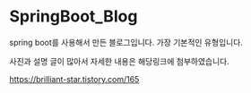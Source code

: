 # SpringBoot_Blog
spring boot를 사용해서 만든 블로그입니다. 가장 기본적인 유형입니다.    

사진과 설명 글이 많아서 자세한 내용은 해당링크에 첨부하였습니다. 

https://brilliant-star.tistory.com/165   

